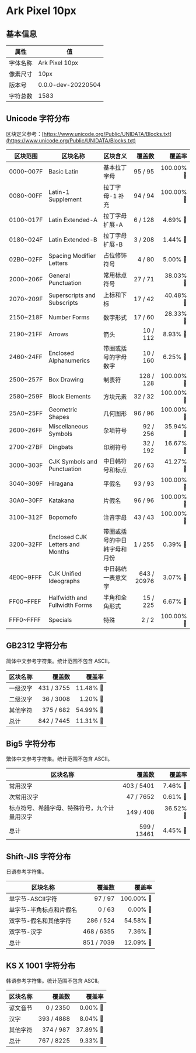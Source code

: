 # Ark Pixel 10px

## 基本信息

| 属性 | 值 |
|---|---|
| 字体名称 | Ark Pixel 10px |
| 像素尺寸 | 10px |
| 版本号 | 0.0.0-dev-20220504 |
| 字符总数 | 1583 |

## Unicode 字符分布

区块定义参考：[https://www.unicode.org/Public/UNIDATA/Blocks.txt](https://www.unicode.org/Public/UNIDATA/Blocks.txt)

| 区块范围 | 区块名称 | 区块含义 | 覆盖数 | 覆盖率 |
|---|---|---|---:|---:|
| 0000~007F | Basic Latin | 基本拉丁字母 | 95 / 95 | 100.00% 🚩 |
| 0080~00FF | Latin-1 Supplement | 拉丁字母-1 补充 | 94 / 94 | 100.00% 🚩 |
| 0100~017F | Latin Extended-A | 拉丁字母 扩展-A | 6 / 128 | 4.69% 🚧 |
| 0180~024F | Latin Extended-B | 拉丁字母 扩展-B | 3 / 208 | 1.44% 🚧 |
| 02B0~02FF | Spacing Modifier Letters | 占位修饰符号 | 4 / 80 | 5.00% 🚧 |
| 2000~206F | General Punctuation | 常用标点符号 | 27 / 71 | 38.03% 🚧 |
| 2070~209F | Superscripts and Subscripts | 上标和下标 | 17 / 42 | 40.48% 🚧 |
| 2150~218F | Number Forms | 数字形式 | 17 / 60 | 28.33% 🚧 |
| 2190~21FF | Arrows | 箭头 | 10 / 112 | 8.93% 🚧 |
| 2460~24FF | Enclosed Alphanumerics | 带圈或括号的字母数字 | 10 / 160 | 6.25% 🚧 |
| 2500~257F | Box Drawing | 制表符 | 128 / 128 | 100.00% 🚩 |
| 2580~259F | Block Elements | 方块元素 | 32 / 32 | 100.00% 🚩 |
| 25A0~25FF | Geometric Shapes | 几何图形 | 96 / 96 | 100.00% 🚩 |
| 2600~26FF | Miscellaneous Symbols | 杂项符号 | 92 / 256 | 35.94% 🚧 |
| 2700~27BF | Dingbats | 印刷符号 | 32 / 192 | 16.67% 🚧 |
| 3000~303F | CJK Symbols and Punctuation | 中日韩符号和标点 | 26 / 63 | 41.27% 🚧 |
| 3040~309F | Hiragana | 平假名 | 93 / 93 | 100.00% 🚩 |
| 30A0~30FF | Katakana | 片假名 | 96 / 96 | 100.00% 🚩 |
| 3100~312F | Bopomofo | 注音字母 | 43 / 43 | 100.00% 🚩 |
| 3200~32FF | Enclosed CJK Letters and Months | 带圈或括号的中日韩字母和月份 | 1 / 255 | 0.39% 🚧 |
| 4E00~9FFF | CJK Unified Ideographs | 中日韩统一表意文字 | 643 / 20976 | 3.07% 🚧 |
| FF00~FFEF | Halfwidth and Fullwidth Forms | 半角和全角形式 | 15 / 225 | 6.67% 🚧 |
| FFF0~FFFF | Specials | 特殊 | 2 / 2 | 100.00% 🚩 |

## GB2312 字符分布

简体中文参考字符集。统计范围不包含 ASCII。

| 区块名称 | 覆盖数 | 覆盖率 |
|---|---:|---:|
| 一级汉字 | 431 / 3755 | 11.48% 🚧 |
| 二级汉字 | 36 / 3008 | 1.20% 🚧 |
| 其他字符 | 375 / 682 | 54.99% 🚧 |
| 总计 | 842 / 7445 | 11.31% 🚧 |

## Big5 字符分布

繁体中文参考字符集。统计范围不包含 ASCII。

| 区块名称 | 覆盖数 | 覆盖率 |
|---|---:|---:|
| 常用汉字 | 403 / 5401 | 7.46% 🚧 |
| 次常用汉字 | 47 / 7652 | 0.61% 🚧 |
| 标点符号、希腊字母、特殊符号，九个计量用汉字 | 149 / 408 | 36.52% 🚧 |
| 总计 | 599 / 13461 | 4.45% 🚧 |

## Shift-JIS 字符分布

日语参考字符集。

| 区块名称 | 覆盖数 | 覆盖率 |
|---|---:|---:|
| 单字节-ASCII字符 | 97 / 97 | 100.00% 🚩 |
| 单字节-半角标点和片假名 | 0 / 63 | 0.00% 🚧 |
| 双字节-假名和其他字符 | 286 / 524 | 54.58% 🚧 |
| 双字节-汉字 | 468 / 6355 | 7.36% 🚧 |
| 总计 | 851 / 7039 | 12.09% 🚧 |

## KS X 1001 字符分布

韩语参考字符集。统计范围不包含 ASCII。

| 区块名称 | 覆盖数 | 覆盖率 |
|---|---:|---:|
| 谚文音节 | 0 / 2350 | 0.00% 🚧 |
| 汉字 | 393 / 4888 | 8.04% 🚧 |
| 其他字符 | 374 / 987 | 37.89% 🚧 |
| 总计 | 767 / 8225 | 9.33% 🚧 |
